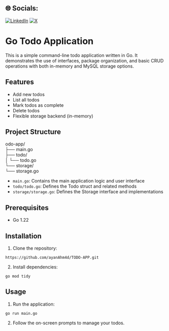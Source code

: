 
## 🌐 Socials:
[![LinkedIn](https://img.shields.io/badge/LinkedIn-%230077B5.svg?logo=linkedin&logoColor=white)](https://linkedin.com/in/ayanahmad15) [![X](https://img.shields.io/badge/X-black.svg?logo=X&logoColor=white)](https://x.com/ayanAhm4d) 

# Go Todo Application

This is a simple command-line todo application written in Go. It demonstrates the use of interfaces, package organization, and basic CRUD operations with both in-memory and MySQL storage options.

## Features

- Add new todos
- List all todos
- Mark todos as complete
- Delete todos
- Flexible storage backend (in-memory)

## Project Structure
odo-app/ </br>
├── main.go</br>
├── todo/</br>
│   └── todo.go</br>
└── storage/</br>
└── storage.go</br>

- `main.go`: Contains the main application logic and user interface
- `todo/todo.go`: Defines the Todo struct and related methods
- `storage/storage.go`: Defines the Storage interface and implementations

## Prerequisites

- Go 1.22 


## Installation

1. Clone the repository:
```
https://github.com/ayanAhm4d/TODO-APP.git
```
2. Install dependencies:
```
go mod tidy
```
## Usage

1. Run the application:
```
go run main.go
```
2. Follow the on-screen prompts to manage your todos.
